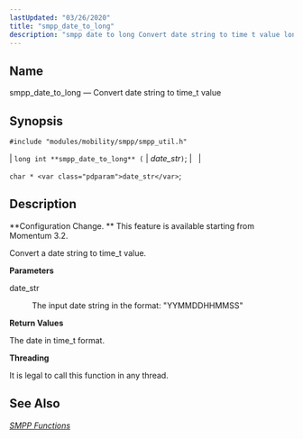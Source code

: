 ```yaml
---
lastUpdated: "03/26/2020"
title: "smpp_date_to_long"
description: "smpp date to long Convert date string to time t value long int smpp date to long date str char date str Configuration Change This feature is available starting from Momentum 3 2 Convert a date string to time t value date str The input date string in the format..."
---
```


<a name="apis.smpp_date_to_long"></a> 
## Name

smpp_date_to_long — Convert date string to time_t value

## Synopsis

`#include "modules/mobility/smpp/smpp_util.h"`

| `long int **smpp_date_to_long** (` | <var class="pdparam">date_str</var>`)`; |   |

`char * <var class="pdparam">date_str</var>`;<a name="idp61244032"></a> 
## Description

**Configuration Change. ** This feature is available starting from Momentum 3.2.

Convert a date string to time_t value.

**<a name="idp61246912"></a> Parameters**

<dl class="variablelist">

<dt>date_str</dt>

<dd>

The input date string in the format: "YYMMDDHHMMSS"

</dd>

</dl>

**<a name="idp61249680"></a> Return Values**

The date in time_t format.

**<a name="idp61250592"></a> Threading**

It is legal to call this function in any thread.

<a name="idp61251696"></a> 
## See Also

[*SMPP Functions*](/momentum/3/3-api/smpp)